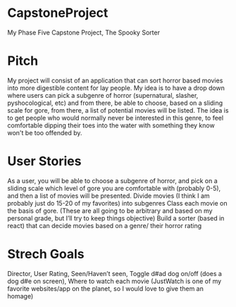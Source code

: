 # CapstoneProject
My Phase Five Capstone Project, The Spooky Sorter

# Pitch
My project will consist of an application that can sort horror based movies into more digestible content for lay people. My idea is to have a drop down where users can pick a subgenre of horror (supernatural, slasher, pyshocological, etc) and from there, be able to choose, based on a sliding scale for gore, from there, a list of potential movies will be listed. The idea is to get people who would normally never be interested in this genre, to feel comfortable dipping their toes into the water with something they know won't be too offended by.

# User Stories
As a user, you will be able to choose a subgenre of horror, and pick on a sliding scale which level of gore you are comfortable with (probably 0-5), and then a list of movies will be presented.
Divide movies (I think I am probably just do 15-20 of my favorites) into subgenres
Class each movie on the basis of gore. (These are all going to be arbitrary and based on my personal grade, but I’ll try to keep things objective)
Build a sorter (based in react) that can decide movies based on a genre/ their horror rating

# Strech Goals
Director,
	User Rating,
	Seen/Haven’t seen,
	Toggle d#ad dog on/off (does a dog d#e on screen),
	Where to watch each movie (JustWatch is one of my favorite websites/app on the planet, so I would love to give them an homage)

